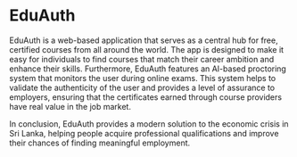 <h1>EduAuth</h1>

EduAuth is a web-based application that serves as a central hub for free, certified courses from all around the world. The app is designed to make it easy for individuals to find courses that match their career ambition and enhance their skills. Furthermore, EduAuth features an AI-based proctoring system that monitors the user during online exams. This system helps to validate the authenticity of the user and provides a level of assurance to employers, ensuring that the certificates earned through course providers have real value in the job market.

In conclusion, EduAuth provides a modern solution to the economic crisis in Sri Lanka, helping people acquire professional qualifications and improve their chances of finding meaningful employment.
